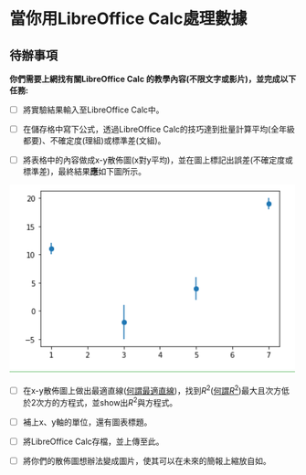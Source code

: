 # 當你用LibreOffice Calc處理數據

## 待辦事項
**你們需要上網找有關LibreOffice Calc 的教學內容(不限文字或影片)，並完成以下任務:**

- [ ] 將實驗結果輸入至LibreOffice Calc中。

- [ ] 在儲存格中寫下公式，透過LibreOffice Calc的技巧達到批量計算平均(全年級都要)、不確定度(理組)或標準差(文組)。

- [ ] 將表格中的內容做成x-y散佈圖(x對y平均)，並在圖上標記出誤差(不確定度或標準差)，最終結果**應**如下圖所示。

![image](./Screenshot59.png)

- [ ] 在x-y散佈圖上做出最適直線([何謂最適直線](https://zh.wikipedia.org/wiki/%E5%A4%9A%E9%A1%B9%E5%BC%8F%E5%9B%9E%E5%BD%92))，找到$R^2$([何謂$R^2$](https://zh.wikipedia.org/zh-tw/%E5%86%B3%E5%AE%9A%E7%B3%BB%E6%95%B0))最大且次方低於2次方的方程式，並show出$R^2$與方程式。

- [ ] 補上x、y軸的單位，還有圖表標題。

- [ ] 將LibreOffice Calc存檔，並上傳至此。

- [ ] 將你們的散佈圖想辦法變成圖片，使其可以在未來的簡報上縮放自如。

